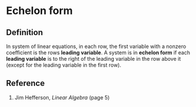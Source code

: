 # Echelon form

## Definition

In system of linear equations, in each row, the first variable with a nonzero coefficient is the rows **leading variable**. A system is in **echelon form** if each **leading variable** is to the right of the leading variable in the row above it (except for the leading variable in the first row).

## Reference

1. Jim Hefferson, *Linear Algebra* (page 5)